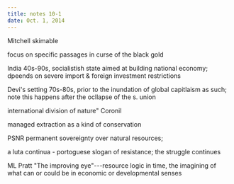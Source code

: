 ```yaml
---
title: notes 10-1
date: Oct. 1, 2014
---
```


Mitchell skimable

focus on specific passages in curse of the black gold

India 40s-90s, socialistish state aimed at building national economy; dpeends on severe import & foreign investment restrictions

Devi's setting 70s-80s, prior to the inundation of global capitlaism as such; note this happens after the ocllapse of the s. union

international division of nature" Coronil 

managed extraction as a kind of conservation

PSNR permanent sovereignty over natural resources; 

a luta continua - portoguese slogan of resistance; the struggle continues

ML Pratt "The improving eye"---resource logic in time, the imagining of what can or could be in economic or developmental senses


